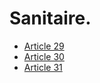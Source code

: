 # Sanitaire.

- [Article 29](article-29.md)
- [Article 30](article-30.md)
- [Article 31](article-31.md)
